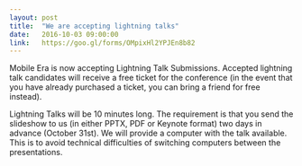 ```yaml
---
layout: post
title:  "We are accepting lightning talks"
date:   2016-10-03 09:00:00
link:   https://goo.gl/forms/OMpixHl2YPJEn8b82
---
```


Mobile Era is now accepting Lightning Talk Submissions. Accepted lightning talk candidates will receive a free ticket for the conference (in the event that you have already purchased a ticket, you can bring a friend for free instead).

Lightning Talks will be 10 minutes long. The requirement is that you send the slideshow to us (in either PPTX, PDF or Keynote format) two days in advance (October 31st). We will provide a computer with the talk available. This is to avoid technical difficulties of switching computers between the presentations.
